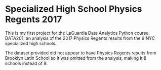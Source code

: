 # Specialized High School Physics Regents 2017
This is my first project for the LaGuardia Data Analytics Python course, DATA201: an analysis of the 2017 Physics Regents results from the 9 NYC specialized high schools.

The dataset provided did not appear to have Physics Regents results from Brooklyn Latin School so it was omitted from the analysis, making it 8 schools instead of 9.
